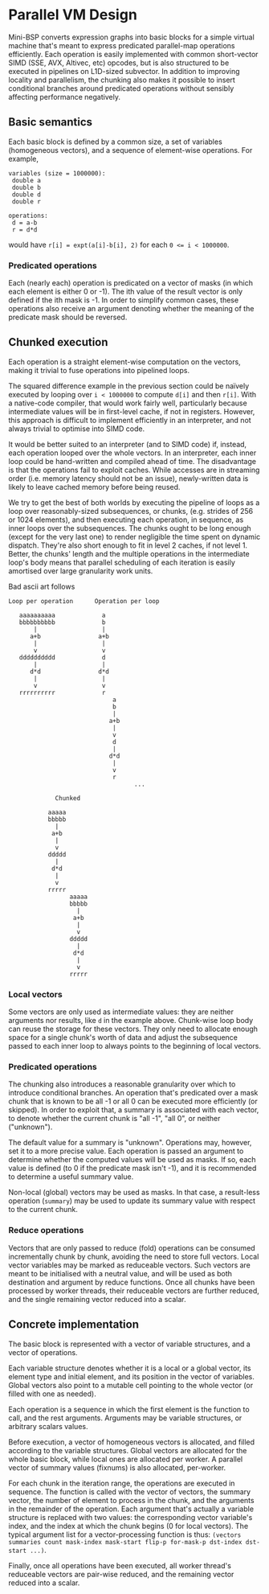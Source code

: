 Parallel VM Design
==================

Mini-BSP converts expression graphs into basic blocks for a simple
virtual machine that's meant to express predicated parallel-map
operations efficiently.  Each operation is easily implemented with
common short-vector SIMD (SSE, AVX, Altivec, etc) opcodes, but is also
structured to be executed in pipelines on L1D-sized subvector.  In
addition to improving locality and parallelism, the chunking also
makes it possible to insert conditional branches around predicated
operations without sensibly affecting performance negatively.

Basic semantics
---------------

Each basic block is defined by a common size, a set of variables
(homogeneous vectors), and a sequence of element-wise operations.  For
example,

    variables (size = 1000000):
     double a
     double b
     double d
     double r
    
    operations:
     d = a-b
     r = d*d

would have `r[i] = expt(a[i]-b[i], 2)` for each `0 <= i < 1000000`.

### Predicated operations

Each (nearly each) operation is predicated on a vector of masks (in
which each element is either 0 or -1).  The ith value of the result
vector is only defined if the ith mask is -1.  In order to simplify
common cases, these operations also receive an argument denoting
whether the meaning of the predicate mask should be reversed.

Chunked execution
-----------------

Each operation is a straight element-wise computation on the vectors,
making it trivial to fuse operations into pipelined loops.

The squared difference example in the previous section could be
naïvely executed by looping over `i < 1000000` to compute `d[i]` and
then `r[i]`.  With a native-code compiler, that would work fairly
well, particularly because intermediate values will be in first-level
cache, if not in registers.  However, this approach is difficult to
implement efficiently in an interpreter, and not always trivial to
optimise into SIMD code.

It would be better suited to an interpreter (and to SIMD code) if,
instead, each operation looped over the whole vectors.  In an
interpreter, each inner loop could be hand-written and compiled ahead
of time.  The disadvantage is that the operations fail to exploit
caches.  While accesses are in streaming order (i.e. memory latency
should not be an issue), newly-written data is likely to leave cached
memory before being reused.

We try to get the best of both worlds by executing the pipeline of
loops as a loop over reasonably-sized subsequences, or chunks,
(e.g. strides of 256 or 1024 elements), and then executing each
operation, in sequence, as inner loops over the subsequences.  The
chunks ought to be long enough (except for the very last one) to
render negligible the time spent on dynamic dispatch.  They're also
short enough to fit in level 2 caches, if not level 1.  Better, the
chunks' length and the multiple operations in the intermediate loop's
body means that parallel scheduling of each iteration is easily
amortised over large granularity work units.

Bad ascii art follows

    Loop per operation      Operation per loop
    
       aaaaaaaaaa             a
       bbbbbbbbbb             b
           |                  |
          a+b                a+b
           |                  |
           v                  v
       dddddddddd             d
           |                  |
          d*d                d*d
           |                  |
           v                  v
       rrrrrrrrrr             r
                                 a
                                 b
                                 |
                                a+b
                                 |
                                 v
                                 d
                                 |
                                d*d
                                 |
                                 v
                                 r
                                       ...

                 Chunked
    
               aaaaa
               bbbbb
                 |
                a+b
                 |
                 v
               ddddd
                 |
                d*d
                 |
                 v
               rrrrr
                     aaaaa
                     bbbbb
                       |
                      a+b
                       |
                       v
                     ddddd
                       |
                      d*d
                       |
                       v
                     rrrrr
          
### Local vectors

Some vectors are only used as intermediate values: they are neither
arguments nor results, like `d` in the example above.  Chunk-wise loop
body can reuse the storage for these vectors.  They only need to
allocate enough space for a single chunk's worth of data and adjust
the subsequence passed to each inner loop to always points to the
beginning of local vectors.

### Predicated operations

The chunking also introduces a reasonable granularity over which to
introduce conditional branches.  An operation that's predicated over a
mask chunk that is known to be all -1 or all 0 can be executed more
efficiently (or skipped).  In order to exploit that, a summary is
associated with each vector, to denote whether the current chunk is
"all -1", "all 0", or neither ("unknown").

The default value for a summary is "unknown".  Operations may,
however, set it to a more precise value.  Each operation is passed an
argument to determine whether the computed values will be used as
masks.  If so, each value is defined (to 0 if the predicate mask isn't
-1), and it is recommended to determine a useful summary value.

Non-local (global) vectors may be used as masks.  In that case, a
result-less operation (`summary`) may be used to update its summary
value with respect to the current chunk.

### Reduce operations

Vectors that are only passed to reduce (fold) operations can be
consumed incrementally chunk by chunk, avoiding the need to store full
vectors.  Local vector variables may be marked as reduceable vectors.
Such vectors are meant to be initialised with a neutral value, and
will be used as both destination and argument by reduce functions.
Once all chunks have been processed by worker threads, their
reduceable vectors are further reduced, and the single remaining
vector reduced into a scalar.

Concrete implementation
-----------------------

The basic block is represented with a vector of variable structures,
and a vector of operations.

Each variable structure denotes whether it is a local or a global
vector, its element type and initial element, and its position in the
vector of variables.  Global vectors also point to a mutable cell
pointing to the whole vector (or filled with one as needed).

Each operation is a sequence in which the first element is the
function to call, and the rest arguments.  Arguments may be variable
structures, or arbitrary scalars values.

Before execution, a vector of homogeneous vectors is allocated, and
filled according to the variable structures.  Global vectors are
allocated for the whole basic block, while local ones are allocated
per worker.  A parallel vector of summary values (fixnums) is also
allocated, per-worker.

For each chunk in the iteration range, the operations are executed in
sequence.  The function is called with the vector of vectors, the
summary vector, the number of element to process in the chunk, and the
arguments in the remainder of the operation.  Each argument that's
actually a variable structure is replaced with two values: the
corresponding vector variable's index, and the index at which the
chunk begins (0 for local vectors).  The typical argument list for a
vector-processing function is thus: `(vectors summaries count
mask-index mask-start flip-p for-mask-p dst-index dst-start ...)`.

Finally, once all operations have been executed, all worker thread's
reduceable vectors are pair-wise reduced, and the remaining vector
reduced into a scalar.
